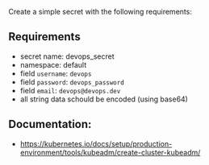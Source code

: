 Create a simple secret with the following requirements:

## Requirements
- secret name: devops_secret
- namespace: default
- field `username`: `devops`
- field `password`: `devops_password`
- field `email`: `devops@devops.dev`
- all string data schould be encoded (using base64)


## Documentation:
- https://kubernetes.io/docs/setup/production-environment/tools/kubeadm/create-cluster-kubeadm/
